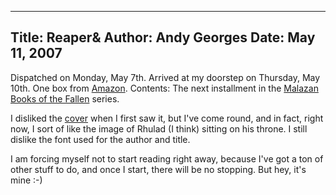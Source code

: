 -----
Title:  Reaper&
Author: Andy Georges
Date: May 11, 2007
----







Dispatched on Monday, May 7th. Arrived at my doorstep on Thursday, May
10th. One box from [Amazon](http://amazon.co.uk/). Contents: The next
installment in the [Malazan Books of the
Fallen](http://malazanempire.com/) series.


I disliked the
[cover](http://www.amazon.co.uk/gp/product/images/0593046323/sr=8-1/qid=1178871757/ref=dp_image_text_0/203-6694556-8339161?ie=UTF8&n=266239&s=books&qid=1178871757&sr=8-1)
when I first saw it, but I've come round, and in fact, right now, I sort
of like the image of Rhulad (I think) sitting on his throne. I still
dislike the font used for the author and title.


I am forcing myself not to start reading right away, because I've got a
ton of other stuff to do, and once I start, there will be no stopping.
But hey, it's mine :-)




